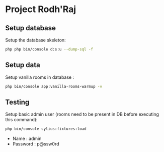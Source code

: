 # Project Rodh'Raj

## Setup database

Setup the database skeleton:

```bash
php php bin/console d:s:u --dump-sql -f
```

## Setup data

Setup vanilla rooms in database :

```bash
php bin/console app:vanilla-rooms-warmup -v
```

## Testing

Setup basic admin user (rooms need to be present in DB before executing this command):

```bash
php bin/console sylius:fixtures:load
```

- Name : admin
- Password : p@ssw0rd
